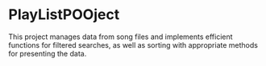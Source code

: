 # PlayListPOOject
This project manages data from song files and implements efficient functions for filtered searches, as well as sorting with appropriate methods for presenting the data. 
